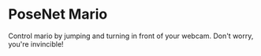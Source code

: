 # PoseNet Mario

Control mario by jumping and turning in front of your webcam. Don't worry, you're invincible!
